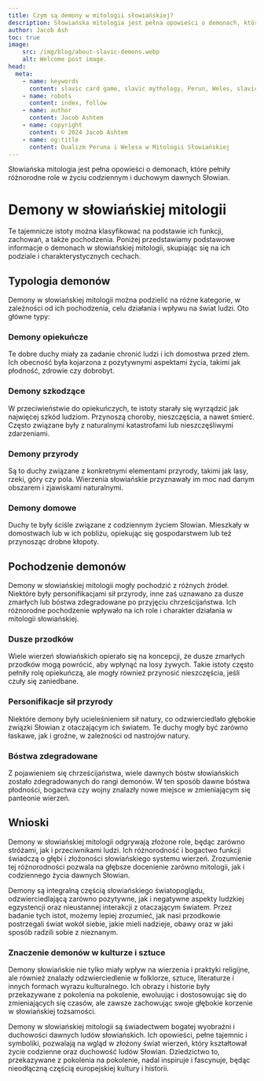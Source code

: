 ```yaml
---
title: Czym są demony w mitologii słowiańskiej?
description: Słowiańska mitologia jest pełna opowieści o demonach, które pełniły różnorodne role w życiu codziennym i duchowym dawnych Słowian.
author: Jacob Ash
toc: true
image:
    src: /img/blog/about-slavic-demons.webp
    alt: Welcome post image.
head:
  meta:
    - name: keywords
      content: slavic card game, slavic mythology, Perun, Weles, slavic gods
    - name: robots
      content: index, follow
    - name: author
      content: Jacob Ashtem
    - name: copyright
      content: © 2024 Jacob Ashtem
    - name: og:title
      content: Dualizm Peruna i Welesa w Mitologii Słowiańskiej
---
```

Słowiańska mitologia jest pełna opowieści o demonach, które pełniły różnorodne role w życiu codziennym i duchowym dawnych Słowian.
<!--more-->
# Demony w słowiańskiej mitologii

Te tajemnicze istoty można klasyfikować na podstawie ich funkcji, zachowań, a także pochodzenia. Poniżej przedstawiamy podstawowe informacje o demonach w słowiańskiej mitologii, skupiając się na ich podziale i charakterystycznych cechach.

## Typologia demonów

Demony w słowiańskiej mitologii można podzielić na różne kategorie, w zależności od ich pochodzenia, celu działania i wpływu na świat ludzi. Oto główne typy:

### Demony opiekuńcze

Te dobre duchy miały za zadanie chronić ludzi i ich domostwa przed złem. Ich obecność była kojarzona z pozytywnymi aspektami życia, takimi jak płodność, zdrowie czy dobrobyt.

### Demony szkodzące

W przeciwieństwie do opiekuńczych, te istoty starały się wyrządzić jak najwięcej szkód ludziom. Przynoszą choroby, nieszczęścia, a nawet śmierć. Często związane były z naturalnymi katastrofami lub nieszczęśliwymi zdarzeniami.

### Demony przyrody

Są to duchy związane z konkretnymi elementami przyrody, takimi jak lasy, rzeki, góry czy pola. Wierzenia słowiańskie przyznawały im moc nad danym obszarem i zjawiskami naturalnymi.

### Demony domowe

Duchy te były ściśle związane z codziennym życiem Słowian. Mieszkały w domostwach lub w ich pobliżu, opiekując się gospodarstwem lub też przynosząc drobne kłopoty.

## Pochodzenie demonów

Demony w słowiańskiej mitologii mogły pochodzić z różnych źródeł. Niektóre były personifikacjami sił przyrody, inne zaś uznawano za dusze zmarłych lub bóstwa zdegradowane po przyjęciu chrześcijaństwa. Ich różnorodne pochodzenie wpływało na ich role i charakter działania w mitologii słowiańskiej.

### Dusze przodków

Wiele wierzeń słowiańskich opierało się na koncepcji, że dusze zmarłych przodków mogą powrócić, aby wpłynąć na losy żywych. Takie istoty często pełniły rolę opiekuńczą, ale mogły również przynosić nieszczęścia, jeśli czuły się zaniedbane.

### Personifikacje sił przyrody

Niektóre demony były ucieleśnieniem sił natury, co odzwierciedlało głębokie związki Słowian z otaczającym ich światem. Te duchy mogły być zarówno łaskawe, jak i groźne, w zależności od nastrojów natury.

### Bóstwa zdegradowane

Z pojawieniem się chrześcijaństwa, wiele dawnych bóstw słowiańskich zostało zdegradowanych do rangi demonów. W ten sposób dawne bóstwa płodności, bogactwa czy wojny znalazły nowe miejsce w zmieniającym się panteonie wierzeń.

## Wnioski

Demony w słowiańskiej mitologii odgrywają złożone role, będąc zarówno stróżami, jak i przeciwnikami ludzi. Ich różnorodność i bogactwo funkcji świadczą o głębi i złożoności słowiańskiego systemu wierzeń. Zrozumienie tej różnorodności pozwala na głębsze docenienie zarówno mitologii, jak i codziennego życia dawnych Słowian.

Demony są integralną częścią słowiańskiego światopoglądu, odzwierciedlającą zarówno pozytywne, jak i negatywne aspekty ludzkiej egzystencji oraz nieustannej interakcji z otaczającym światem. Przez badanie tych istot, możemy lepiej zrozumieć, jak nasi przodkowie postrzegali świat wokół siebie, jakie mieli nadzieje, obawy oraz w jaki sposób radzili sobie z nieznanym.

### Znaczenie demonów w kulturze i sztuce

Demony słowiańskie nie tylko miały wpływ na wierzenia i praktyki religijne, ale również znalazły odzwierciedlenie w folklorze, sztuce, literaturze i innych formach wyrazu kulturalnego. Ich obrazy i historie były przekazywane z pokolenia na pokolenie, ewoluując i dostosowując się do zmieniających się czasów, ale zawsze zachowując swoje głębokie korzenie w słowiańskiej tożsamości.

Demony w słowiańskiej mitologii są świadectwem bogatej wyobraźni i duchowości dawnych ludów słowiańskich. Ich opowieści, pełne tajemnic i symboliki, pozwalają na wgląd w złożony świat wierzeń, który kształtował życie codzienne oraz duchowość ludów Słowian. Dziedzictwo to, przekazywane z pokolenia na pokolenie, nadal inspiruje i fascynuje, będąc nieodłączną częścią europejskiej kultury i historii.

